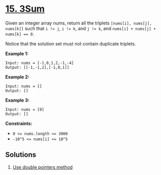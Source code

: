 # [15. 3Sum](https://leetcode.com/problems/3sum/)

Given an integer array nums, return all the triplets `[nums[i], nums[j], nums[k]]` such that `i != j`, `i != k`, and `j != k`, and `nums[i] + nums[j] + nums[k] == 0`.

Notice that the solution set must not contain duplicate triplets.

**Example 1:**

```
Input: nums = [-1,0,1,2,-1,-4]
Output: [[-1,-1,2],[-1,0,1]]

```

**Example 2:**

```
Input: nums = []
Output: []

```

**Example 3:**

```
Input: nums = [0]
Output: []

```

**Constraints:**

- `0 <= nums.length <= 3000`
- `-10^5 <= nums[i] <= 10^5`

## Solutions
1. [Use double pointers method](./ThreeSum.java)
